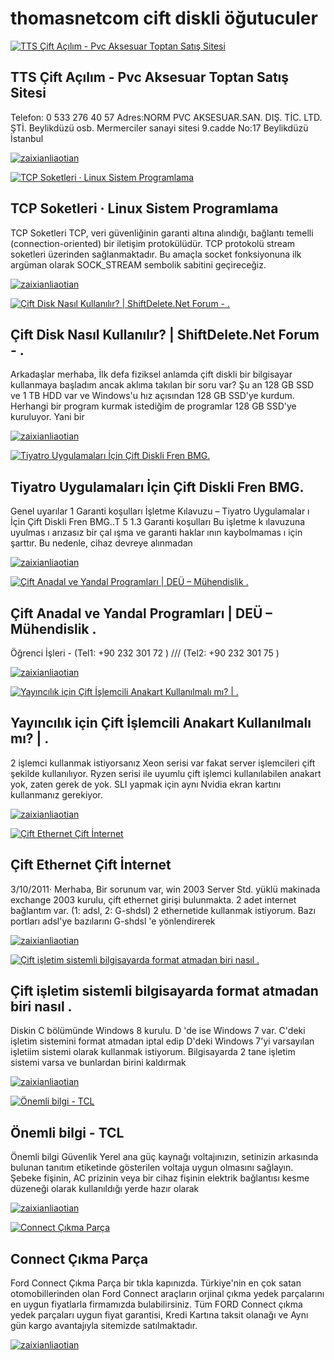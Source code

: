 # thomasnetcom cift diskli öğutuculer
<a href="https://mnn.zoosnet.net/LR/Chatpre.aspx?id=MNN94995150&p=https://topgrinding.com/" target="_blank">![TTS Çift Açılım - Pvc Aksesuar Toptan Satış Sitesi](https://github.com/technlg/images/blob/main/45.jpg)</a>
## TTS Çift Açılım - Pvc Aksesuar Toptan Satış Sitesi
Telefon: 0 533 276 40 57 Adres:NORM PVC AKSESUAR.SAN. DIŞ. TİC. LTD. ŞTİ. Beylikdüzü osb. Mermerciler sanayi sitesi 9.cadde No:17 Beylikdüzü İstanbul
<a href="https://mnn.zoosnet.net/LR/Chatpre.aspx?id=MNN94995150&p=https://topgrinding.com/" target="_blank"><img src="https://github.com/technlg/images/raw/main/chat11.jpg" alt="zaixianliaotian"/></a><a href="//whatsapp.shibangsoft.com/WhatsApp.php" ><img src="https://github.com/technlg/images/raw/main/chat11.png" alt=""></a>
<a href="https://mnn.zoosnet.net/LR/Chatpre.aspx?id=MNN94995150&p=https://topgrinding.com/" target="_blank">![TCP Soketleri · Linux Sistem Programlama](https://github.com/technlg/images/blob/main/50.jpg)</a>
## TCP Soketleri · Linux Sistem Programlama
TCP Soketleri TCP, veri güvenliğinin garanti altına alındığı, bağlantı temelli (connection-oriented) bir iletişim protokülüdür. TCP protokolü stream soketleri üzerinden sağlanmaktadır. Bu amaçla socket fonksiyonuna ilk argüman olarak SOCK_STREAM sembolik sabitini geçireceğiz. 
<a href="https://mnn.zoosnet.net/LR/Chatpre.aspx?id=MNN94995150&p=https://topgrinding.com/" target="_blank"><img src="https://github.com/technlg/images/raw/main/chat11.jpg" alt="zaixianliaotian"/></a><a href="//whatsapp.shibangsoft.com/WhatsApp.php" ><img src="https://github.com/technlg/images/raw/main/chat11.png" alt=""></a>
<a href="https://mnn.zoosnet.net/LR/Chatpre.aspx?id=MNN94995150&p=https://topgrinding.com/" target="_blank">![Çift Disk Nasıl Kullanılır? | ShiftDelete.Net Forum - .](https://github.com/technlg/images/blob/main/54.jpg)</a>
## Çift Disk Nasıl Kullanılır? | ShiftDelete.Net Forum - .
Arkadaşlar merhaba, İlk defa fiziksel anlamda çift diskli bir bilgisayar kullanmaya başladım ancak aklıma takılan bir soru var? Şu an 128 GB SSD ve 1 TB HDD var ve Windows'u hız açısından 128 GB SSD'ye kurdum. Herhangi bir program kurmak istediğim de programlar 128 GB SSD'ye kuruluyor. Yani bir
<a href="https://mnn.zoosnet.net/LR/Chatpre.aspx?id=MNN94995150&p=https://topgrinding.com/" target="_blank"><img src="https://github.com/technlg/images/raw/main/chat11.jpg" alt="zaixianliaotian"/></a><a href="//whatsapp.shibangsoft.com/WhatsApp.php" ><img src="https://github.com/technlg/images/raw/main/chat11.png" alt=""></a>
<a href="https://mnn.zoosnet.net/LR/Chatpre.aspx?id=MNN94995150&p=https://topgrinding.com/" target="_blank">![Tiyatro Uygulamaları İçin Çift Diskli Fren BMG.](https://github.com/technlg/images/blob/main/39.jpg)</a>
## Tiyatro Uygulamaları İçin Çift Diskli Fren BMG.
Genel uyarılar 1 Garanti koşulları İşletme Kılavuzu – Tiyatro Uygulamalar ı İçin Çift Diskli Fren BMG..T 5 1.3 Garanti koşulları Bu işletme k ılavuzuna uyulmas ı arızasız bir çal ışma ve garanti haklar ının kaybolmamas ı için şarttır. Bu nedenle, cihaz devreye alınmadan
<a href="https://mnn.zoosnet.net/LR/Chatpre.aspx?id=MNN94995150&p=https://topgrinding.com/" target="_blank"><img src="https://github.com/technlg/images/raw/main/chat11.jpg" alt="zaixianliaotian"/></a><a href="//whatsapp.shibangsoft.com/WhatsApp.php" ><img src="https://github.com/technlg/images/raw/main/chat11.png" alt=""></a>
<a href="https://mnn.zoosnet.net/LR/Chatpre.aspx?id=MNN94995150&p=https://topgrinding.com/" target="_blank">![Çift Anadal ve Yandal Programları | DEÜ – Mühendislik .](https://github.com/technlg/images/blob/main/47.jpg)</a>
## Çift Anadal ve Yandal Programları | DEÜ – Mühendislik .
Öğrenci İşleri - (Tel1: +90 232 301 72 ) /// (Tel2: +90 232 301 75 )
<a href="https://mnn.zoosnet.net/LR/Chatpre.aspx?id=MNN94995150&p=https://topgrinding.com/" target="_blank"><img src="https://github.com/technlg/images/raw/main/chat11.jpg" alt="zaixianliaotian"/></a><a href="//whatsapp.shibangsoft.com/WhatsApp.php" ><img src="https://github.com/technlg/images/raw/main/chat11.png" alt=""></a>
<a href="https://mnn.zoosnet.net/LR/Chatpre.aspx?id=MNN94995150&p=https://topgrinding.com/" target="_blank">![Yayıncılık için Çift İşlemcili Anakart Kullanılmalı mı? | .](https://github.com/technlg/images/blob/main/3.jpg)</a>
## Yayıncılık için Çift İşlemcili Anakart Kullanılmalı mı? | .
2 işlemci kullanmak istiyorsanız Xeon serisi var fakat server işlemcileri çift şekilde kullanılıyor. Ryzen serisi ile uyumlu çift işlemci kullanılabilen anakart yok, zaten gerek de yok. SLI yapmak için aynı Nvidia ekran kartını kullanmanız gerekiyor.
<a href="https://mnn.zoosnet.net/LR/Chatpre.aspx?id=MNN94995150&p=https://topgrinding.com/" target="_blank"><img src="https://github.com/technlg/images/raw/main/chat11.jpg" alt="zaixianliaotian"/></a><a href="//whatsapp.shibangsoft.com/WhatsApp.php" ><img src="https://github.com/technlg/images/raw/main/chat11.png" alt=""></a>
<a href="https://mnn.zoosnet.net/LR/Chatpre.aspx?id=MNN94995150&p=https://topgrinding.com/" target="_blank">![Çift Ethernet Çift İnternet](https://github.com/technlg/images/blob/main/42.jpg)</a>
## Çift Ethernet Çift İnternet
3/10/2011· Merhaba, Bir sorunum var, win 2003 Server Std. yüklü makinada exchange 2003 kurulu, çift ethernet girişi bulunmakta. 2 adet internet bağlantım var. (1: adsl, 2: G-shdsl) 2 ethernetide kullanmak istiyorum. Bazı portları adsl'ye bazılarını G-shdsl 'e yönlendirerek
<a href="https://mnn.zoosnet.net/LR/Chatpre.aspx?id=MNN94995150&p=https://topgrinding.com/" target="_blank"><img src="https://github.com/technlg/images/raw/main/chat11.jpg" alt="zaixianliaotian"/></a><a href="//whatsapp.shibangsoft.com/WhatsApp.php" ><img src="https://github.com/technlg/images/raw/main/chat11.png" alt=""></a>
<a href="https://mnn.zoosnet.net/LR/Chatpre.aspx?id=MNN94995150&p=https://topgrinding.com/" target="_blank">![Çift işletim sistemli bilgisayarda format atmadan biri nasıl .](https://github.com/technlg/images/blob/main/40.jpg)</a>
## Çift işletim sistemli bilgisayarda format atmadan biri nasıl .
Diskin C bölümünde Windows 8 kurulu. D 'de ise Windows 7 var. C'deki işletim sistemini format atmadan iptal edip D'deki Windows 7'yi varsayılan işletiim sistemi olarak kullanmak istiyorum. Bilgisayarda 2 tane işletim sistemi varsa ve bunlardan birini kaldırmak
<a href="https://mnn.zoosnet.net/LR/Chatpre.aspx?id=MNN94995150&p=https://topgrinding.com/" target="_blank"><img src="https://github.com/technlg/images/raw/main/chat11.jpg" alt="zaixianliaotian"/></a><a href="//whatsapp.shibangsoft.com/WhatsApp.php" ><img src="https://github.com/technlg/images/raw/main/chat11.png" alt=""></a>
<a href="https://mnn.zoosnet.net/LR/Chatpre.aspx?id=MNN94995150&p=https://topgrinding.com/" target="_blank">![Önemli bilgi - TCL](https://github.com/technlg/images/blob/main/4.jpg)</a>
## Önemli bilgi - TCL
Önemli bilgi Güvenlik Yerel ana güç kaynağı voltajınızın, setinizin arkasında bulunan tanıtım etiketinde gösterilen voltaja uygun olmasını sağlayın. Şebeke fişinin, AC prizinin veya bir cihaz fişinin elektrik bağlantısı kesme düzeneği olarak kullanıldığı yerde hazır olarak
<a href="https://mnn.zoosnet.net/LR/Chatpre.aspx?id=MNN94995150&p=https://topgrinding.com/" target="_blank"><img src="https://github.com/technlg/images/raw/main/chat11.jpg" alt="zaixianliaotian"/></a><a href="//whatsapp.shibangsoft.com/WhatsApp.php" ><img src="https://github.com/technlg/images/raw/main/chat11.png" alt=""></a>
<a href="https://mnn.zoosnet.net/LR/Chatpre.aspx?id=MNN94995150&p=https://topgrinding.com/" target="_blank">![Connect Çıkma Parça](https://github.com/technlg/images/blob/main/12.jpg)</a>
## Connect Çıkma Parça
Ford Connect Çıkma Parça bir tıkla kapınızda. Türkiye'nin en çok satan otomobillerinden olan Ford Connect araçların orjinal çıkma yedek parçalarını en uygun fiyatlarla firmamızda bulabilirsiniz. Tüm FORD Connect çıkma yedek parçaları uygun fiyat garantisi, Kredi Kartına taksit olanağı ve Aynı gün kargo avantajıyla sitemizde satılmaktadır.
<a href="https://mnn.zoosnet.net/LR/Chatpre.aspx?id=MNN94995150&p=https://topgrinding.com/" target="_blank"><img src="https://github.com/technlg/images/raw/main/chat11.jpg" alt="zaixianliaotian"/></a><a href="//whatsapp.shibangsoft.com/WhatsApp.php" ><img src="https://github.com/technlg/images/raw/main/chat11.png" alt=""></a>

